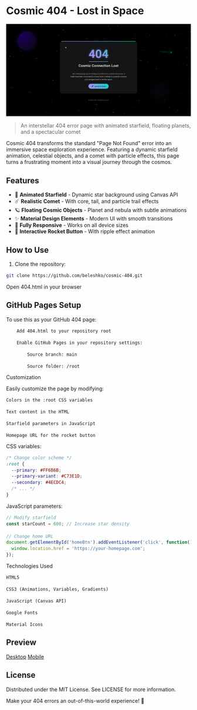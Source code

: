 # Cosmic 404 - Lost in Space

![Cosmic 404 Preview](screenshot-desktop.png)

> An interstellar 404 error page with animated starfield, floating planets, and a spectacular comet

Cosmic 404 transforms the standard "Page Not Found" error into an immersive space exploration experience. Featuring a dynamic starfield animation, celestial objects, and a comet with particle effects, this page turns a frustrating moment into a visual journey through the cosmos.

## Features

- 🌌 **Animated Starfield** - Dynamic star background using Canvas API
- ☄️ **Realistic Comet** - With core, tail, and particle trail effects
- 🪐 **Floating Cosmic Objects** - Planet and nebula with subtle animations
- ✨ **Material Design Elements** - Modern UI with smooth transitions
- 📱 **Fully Responsive** - Works on all device sizes
- 🚀 **Interactive Rocket Button** - With ripple effect animation

## How to Use

1. Clone the repository:
```bash
git clone https://github.com/beleshko/cosmic-404.git
```
Open 404.html in your browser

## GitHub Pages Setup

To use this as your GitHub 404 page:
```
    Add 404.html to your repository root

    Enable GitHub Pages in your repository settings:

        Source branch: main

        Source folder: /root
```
Customization

Easily customize the page by modifying:

    Colors in the :root CSS variables

    Text content in the HTML

    Starfield parameters in JavaScript

    Homepage URL for the rocket button

CSS variables:
```css 
/* Change color scheme */
:root {
  --primary: #FF6B6B;
  --primary-variant: #C73E1D;
  --secondary: #4ECDC4;
  /* ... */
}
```

JavaScript parameters:

```javascript
// Modify starfield
const starCount = 600; // Increase star density

// Change home URL
document.getElementById('homeBtn').addEventListener('click', function() {
  window.location.href = 'https://your-homepage.com';
});
```

Technologies Used

    HTML5

    CSS3 (Animations, Variables, Gradients)

    JavaScript (Canvas API)

    Google Fonts

    Material Icons

## Preview

[Desktop](https://github.com/beleshko/Cosmic-404-Lost-in-Space/blob/main/screenshot-desktop.png)	[Mobile](https://github.com/beleshko/Cosmic-404-Lost-in-Space/blob/main/screenshot-mobile.png)

## License

Distributed under the MIT License. See LICENSE for more information.

Make your 404 errors an out-of-this-world experience! 🚀
